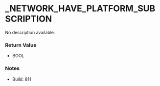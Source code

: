 # _NETWORK_HAVE_PLATFORM_SUBSCRIPTION

No description available.

### Return Value
* BOOL

### Notes
* Build: 811


